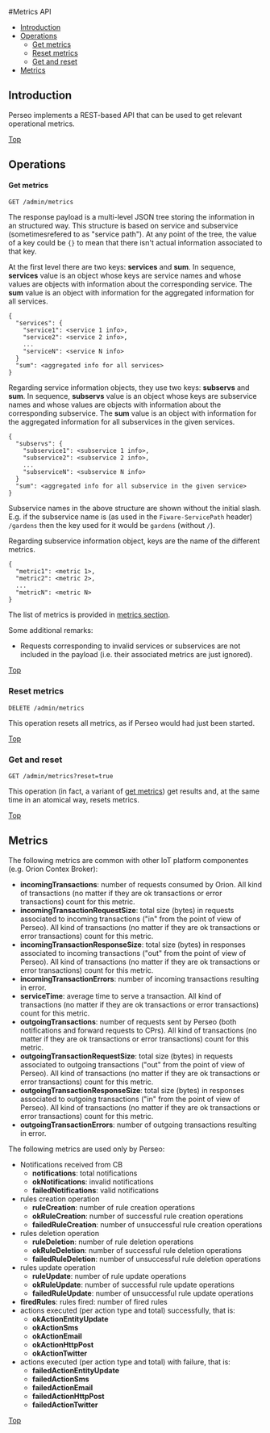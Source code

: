 #<a name="top"></a>Metrics API

* [Introduction](#introduction)
* [Operations](#operations)
    * [Get metrics](#get-metrics)
    * [Reset metrics](#reset-metrics)
    * [Get and reset](#get-and-reset)
* [Metrics](#metrics)

## Introduction

Perseo implements a REST-based API that can be used to get relevant operational metrics. 

[Top](#top)

## Operations

#### Get metrics

```
GET /admin/metrics
```

The response payload is a multi-level JSON tree storing the information in an structured way. This
structure is based on service and subservice (sometimesrefered to as "service path"). At any point 
of the tree, the value of a key could be `{}` to mean that there isn't actual information associated 
to that key.

At the first level there are two keys: **services** and **sum**. In sequence, **services** value is
an object whose keys are service names and whose values are objects with information about the corresponding
service. The **sum** value is an object with information for the aggregated information for all services.

```
{
  "services": {
    "service1": <service 1 info>,
    "service2": <service 2 info>,
    ...
    "serviceN": <service N info>
  }
  "sum": <aggregated info for all services>
}
```

Regarding service information objects, they use two keys: **subservs** and **sum**. In sequence, **subservs**
value is an object whose keys are subservice names and whose values are objects with information about
the corresponding subservice. The **sum** value is an object with information for the aggregated information
for all subservices in the given services.

```
{
  "subservs": {
    "subservice1": <subservice 1 info>,
    "subservice2": <subservice 2 info>,
    ...
    "subserviceN": <subservice N info>
  }
  "sum": <aggregated info for all subservice in the given service>
}
```

Subservice names in the above structure are shown without the initial slash. E.g. if the subservice
name is (as used in the `Fiware-ServicePath` header) `/gardens` then the key used for it would be
`gardens` (without `/`).
 
Regarding subservice information object, keys are the name of the different metrics.

```
{
  "metric1": <metric 1>,
  "metric2": <metric 2>,
  ...
  "metricN": <metric N>
}
```

The list of metrics is provided in [metrics section](#metrics).

Some additional remarks:

* Requests corresponding to invalid services or subservices are not included in the
  payload (i.e. their associated metrics are just ignored).

[Top](#top)

### Reset metrics

```
DELETE /admin/metrics
```

This operation resets all metrics, as if Perseo would had just been started.

[Top](#top)

### Get and reset

```
GET /admin/metrics?reset=true
```

This operation (in fact, a variant of [get metrics](#get-metrics)) get results and, at the same time
in an atomical way, resets metrics.

[Top](#top)

## Metrics

The following metrics are common with other IoT platform componentes (e.g. Orion Contex Broker):

* **incomingTransactions**: number of requests consumed by Orion. All kind of transactions
  (no matter if they are ok transactions or error transactions) count for this metric.
* **incomingTransactionRequestSize**: total size (bytes) in requests associated to incoming transactions
  ("in" from the point of view of Perseo). All kind of transactions (no matter if they are ok transactions
  or error transactions) count for this metric.
* **incomingTransactionResponseSize**: total size (bytes) in responses associated to incoming transactions
  ("out" from the point of view of Perseo). All kind of transactions (no matter if they are ok transactions
  or error transactions) count for this metric.
* **incomingTransactionErrors**: number of incoming transactions resulting in error.
* **serviceTime**: average time to serve a transaction. All kind of transactions (no matter if they are ok
  transactions or error transactions) count for this metric.
* **outgoingTransactions**: number of requests sent by Perseo (both notifications and forward requests to CPrs).
  All kind of transactions (no matter if they are ok transactions or error transactions) count for this metric.
* **outgoingTransactionRequestSize**: total size (bytes) in requests associated to outgoing transactions
  ("out" from the point of view of Perseo). All kind of transactions (no matter if they are ok transactions
  or error transactions) count for this metric.
* **outgoingTransactionResponseSize**: total size (bytes) in responses associated to outgoing transactions
  ("in" from the point of view of Perseo). All kind of transactions (no matter if they are ok transactions
  or error transactions) count for this metric.
* **outgoingTransactionErrors**: number of outgoing transactions resulting in error.

The following metrics are used only by Perseo:

* Notifications received from CB
    * **notifications**: total notifications
    * **okNotifications**: invalid notifications
    * **failedNotifications**: valid notifications
* rules creation operation
    * **ruleCreation**: number of rule creation operations
    * **okRuleCreation**: number of successful rule creation operations
    * **failedRuleCreation**: number of unsuccessful rule creation operations
* rules deletion operation
    * **ruleDeletion**: number of rule deletion operations
    * **okRuleDeletion**: number of successful rule deletion operations
    * **failedRuleDeletion**: number of unsuccessful rule deletion operations
* rules update operation
    * **ruleUpdate**: number of rule update operations
    * **okRuleUpdate**: number of successful rule update operations
    * **failedRuleUpdate**: number of unsuccessful rule update operations
* **firedRules**: rules fired: number of fired rules
* actions executed (per action type and total) successfully, that is:
    * **okActionEntityUpdate**
    * **okActionSms**
    * **okActionEmail**
    * **okActionHttpPost**
    * **okActionTwitter**
* actions  executed (per action type and total) with failure, that is:
    * **failedActionEntityUpdate**
    * **failedActionSms**
    * **failedActionEmail**
    * **failedActionHttpPost**
    * **failedActionTwitter**

[Top](#top)
